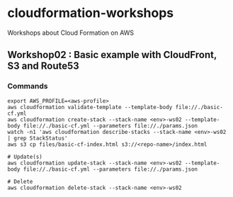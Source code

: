 # cloudformation-workshops
Workshops about Cloud Formation on AWS

## Workshop02 : Basic example with CloudFront, S3 and Route53

### Commands
```
export AWS_PROFILE=<aws-profile>
aws cloudformation validate-template --template-body file://./basic-cf.yml
aws cloudformation create-stack --stack-name <env>-ws02 --template-body file://./basic-cf.yml --parameters file://./params.json
watch -n1 'aws cloudformation describe-stacks --stack-name <env>-ws02 | grep StackStatus'
aws s3 cp files/basic-cf-index.html s3://<repo-name>/index.html

# Update(s)
aws cloudformation update-stack --stack-name <env>-ws02 --template-body file://./basic-cf.yml --parameters file://./params.json

# Delete
aws cloudformation delete-stack --stack-name <env>-ws02
```
